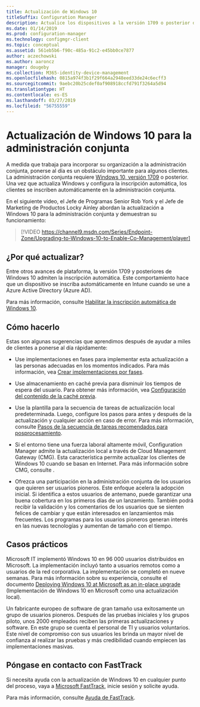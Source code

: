 ```yaml
---
title: Actualización de Windows 10
titleSuffix: Configuration Manager
description: Actualice los dispositivos a la versión 1709 o posterior de Windows 10, un requisito para la administración conjunta
ms.date: 01/14/2019
ms.prod: configuration-manager
ms.technology: configmgr-client
ms.topic: conceptual
ms.assetid: 561eb5b6-f90c-485a-91c2-e45bb0ce7877
author: aczechowski
ms.author: aaroncz
manager: dougeby
ms.collection: M365-identity-device-management
ms.openlocfilehash: 0815a974f3b1f29f664a2948eed33de24c6ecff3
ms.sourcegitcommit: 9aebc20b25cdef0af908918ccfd791f3264a5d94
ms.translationtype: HT
ms.contentlocale: es-ES
ms.lasthandoff: 03/27/2019
ms.locfileid: "56755559"
---
```

# <a name="upgrade-windows-10-for-co-management"></a>Actualización de Windows 10 para la administración conjunta

A medida que trabaja para incorporar su organización a la administración conjunta, ponerse al día es un obstáculo importante para algunos clientes. La administración conjunta requiere [Windows 10, versión 1709](https://docs.microsoft.com/windows/whats-new/whats-new-windows-10-version-1709) o posterior. Una vez que actualiza Windows y configura la inscripción automática, los clientes se inscriben automáticamente en la administración conjunta.

En el siguiente vídeo, el Jefe de Programas Senior Rob York y el Jefe de Marketing de Productos Locky Ainley abordan la actualización a Windows 10 para la administración conjunta y demuestran su funcionamiento:

> [!VIDEO https://channel9.msdn.com/Series/Endpoint-Zone/Upgrading-to-Windows-10-to-Enable-Co-Management/player]



## <a name="why-upgrade"></a>¿Por qué actualizar?

Entre otros avances de plataforma, la versión 1709 y posteriores de Windows 10 admiten la inscripción automática. Este comportamiento hace que un dispositivo se inscriba automáticamente en Intune cuando se une a Azure Active Directory (Azure AD). 

Para más información, consulte [Habilitar la inscripción automática de Windows 10](https://docs.microsoft.com/intune/windows-enroll#enable-windows-10-automatic-enrollment).


## <a name="how-to-do-it"></a>Cómo hacerlo

Estas son algunas sugerencias que aprendimos después de ayudar a miles de clientes a ponerse al día rápidamente:

- Use implementaciones en fases para implementar esta actualización a las personas adecuadas en los momentos indicados. Para más información, vea [Crear implementaciones por fases](/sccm/osd/deploy-use/create-phased-deployment-for-task-sequence).  

- Use almacenamiento en caché previa para disminuir los tiempos de espera del usuario. Para obtener más información, vea [Configuración del contenido de la caché previa](/sccm/osd/deploy-use/create-a-task-sequence-to-upgrade-an-operating-system#configure-pre-cache-content).  

- Use la plantilla para la secuencia de tareas de actualización local predeterminada. Luego, configure los pasos para antes y después de la actualización y cualquier acción en caso de error. Para más información, consulte [Pasos de la secuencia de tareas recomendados para posprocesamiento](/sccm/osd/deploy-use/create-a-task-sequence-to-upgrade-an-operating-system#recommended-task-sequence-steps-for-post-processing).  

- Si el entorno tiene una fuerza laboral altamente móvil, Configuration Manager admite la actualización local a través de Cloud Management Gateway (CMG). Esta característica permite actualizar los clientes de Windows 10 cuando se basan en Internet. Para más información sobre CMG, consulte [](/sccm/core/clients/manage/cmg/plan-cloud-management-gateway).  

- Ofrezca una participación en la administración conjunta de los usuarios que quieren ser usuarios pioneros. Este enfoque acelera la adopción inicial. Si identifica a estos usuarios de antemano, puede garantizar una buena cobertura en los primeros días de un lanzamiento. También podrá recibir la validación y los comentarios de los usuarios que se sienten felices de cambiar y que están interesados en lanzamientos más frecuentes. Los programas para los usuarios pioneros generan interés en las nuevas tecnologías y aumentan de tamaño con el tiempo.  


## <a name="case-studies"></a>Casos prácticos

Microsoft IT implementó Windows 10 en 96 000 usuarios distribuidos en Microsoft. La implementación incluyó tanto a usuarios remotos como a usuarios de la red corporativa. La implementación se completó en nueve semanas. Para más información sobre su experiencia, consulte el documento [Deploying Windows 10 at Microsoft as an in-place upgrade](https://www.microsoft.com/download/details.aspx?id=50377) (Implementación de Windows 10 en Microsoft como una actualización local).  

Un fabricante europeo de software de gran tamaño usa exitosamente un grupo de usuarios pioneros. Después de las pruebas iniciales y los grupos piloto, unos 2000 empleados reciben las primeras actualizaciones y software. En este grupo se cuenta el personal de TI y usuarios voluntarios. Este nivel de compromiso con sus usuarios les brinda un mayor nivel de confianza al realizar las pruebas y más credibilidad cuando empiecen las implementaciones masivas.



## <a name="contact-fasttrack"></a>Póngase en contacto con FastTrack

Si necesita ayuda con la actualización de Windows 10 en cualquier punto del proceso, vaya a [Microsoft FastTrack](https://Microsoft.com/FastTrack/), inicie sesión y solicite ayuda. 

Para más información, consulte [Ayuda de FastTrack](/sccm/comanage/quickstart-fasttrack). 

